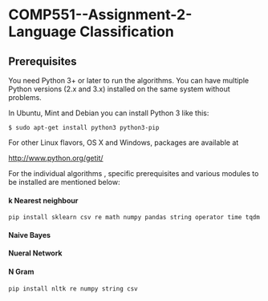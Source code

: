 # COMP551--Assignment-2- Language Classification


## Prerequisites

You need Python 3+ or later to run the algorithms.  You can have multiple Python
versions (2.x and 3.x) installed on the same system without problems.

In Ubuntu, Mint and Debian you can install Python 3 like this:

    $ sudo apt-get install python3 python3-pip

For other Linux flavors, OS X and Windows, packages are available at

  http://www.python.org/getit/
  
For the individual algorithms , specific prerequisites and various modules to be installed are mentioned below:

#### k Nearest neighbour

    pip install sklearn	csv	re math numpy pandas string operator time tqdm

#### Naive Bayes



#### Nueral Network



#### N Gram

    pip install nltk re numpy string csv
